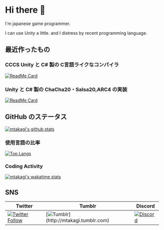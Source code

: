 # Hi there 👋

I'm japanese game programmer.

I can use Unity a little. and I distress by recent programming language.

## 最近作ったもの

### CCCS Unity と C# 製の C言語ライクなコンパイラ

[![ReadMe Card](https://github-readme-stats.vercel.app/api/pin/?username=mtakagi&repo=CCCS)](https://github.com/mtakagi/CCCS)

### Unity と C# 製の ChaCha20・Salsa20,ARC4 の実装
[![ReadMe Card](https://github-readme-stats.vercel.app/api/pin/?username=mtakagi&repo=Unity-Crypto)](https://github.com/mtakagi/Unity-Crypto)

## GitHub のステータス

[![mtakagi's github stats](https://github-readme-stats.vercel.app/api?username=mtakagi&show_icons=true)](https://github.com/mtakagi?tab=repositories)

### 使用言語の比率

[![Top Langs](https://github-readme-stats.vercel.app/api/top-langs/?username=mtakagi&layout=compact)](https://github.com/mtakagi?tab=repositories)

### Coding Activity

[![mtakagi's wakatime stats](https://github-readme-stats.vercel.app/api/wakatime?username=mtakagi)](https://wakatime.com/@mtakagi)

## SNS

|Twitter|Tumblr | Discord |
|-------|-------|---------|
|[![Twitter Follow](https://img.shields.io/twitter/follow/runloop_run?style=social&label=Follow)](https://twitter.com/runloop_run)|[![Tumblr](https://img.shields.io/badge/-Make%20Me%20Brave%20Strong!-000000.svg?logo=tumblr&style=plastic")](http://mtakagi.tumblr.com)|[![Discord](https://img.shields.io/discord/713563606838673438?label=NCC-1701)](https://discord.com/channels/713563606838673438)|

<!--
**mtakagi/mtakagi** is a ✨ _special_ ✨ repository because its `README.md` (this file) appears on your GitHub profile.

Here are some ideas to get you started:

- 🔭 I’m currently working on ...
- 🌱 I’m currently learning ...
- 👯 I’m looking to collaborate on ...
- 🤔 I’m looking for help with ...
- 💬 Ask me about ...
- 📫 How to reach me: ...
- 😄 Pronouns: ...
- ⚡ Fun fact: ...


-->
